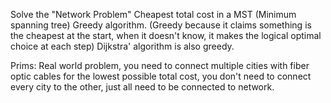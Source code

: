 Solve the "Network Problem"
Cheapest total cost in a MST (Minimum spanning tree)
Greedy algorithm. (Greedy because it claims something is the cheapest at the start, when it doesn't know, it makes the logical optimal choice at each step)
Dijkstra' algorithm is also greedy.


Prims:
Real world problem, you need to connect multiple cities with fiber optic cables for the lowest possible total cost, you don't need to connect every city to the other, just all need to be connected to network.
